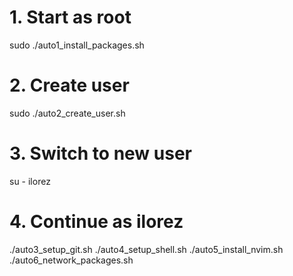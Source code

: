 # 1. Start as root
sudo ./auto1_install_packages.sh

# 2. Create user
sudo ./auto2_create_user.sh

# 3. Switch to new user
su - ilorez

# 4. Continue as ilorez
./auto3_setup_git.sh
./auto4_setup_shell.sh
./auto5_install_nvim.sh
./auto6_network_packages.sh

